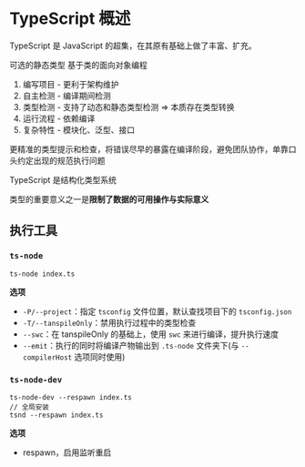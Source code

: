# TypeScript 概述

TypeScript 是 JavaScript 的超集，在其原有基础上做了丰富、扩充。

可选的静态类型
基于类的面向对象编程

1. 编写项目 - 更利于架构维护
2. 自主检测 - 编译期间检测
3. 类型检测 - 支持了动态和静态类型检测 => 本质存在类型转换
4. 运行流程 - 依赖编译
5. 复杂特性 - 模块化、泛型、接口

更精准的类型提示和检查，将错误尽早的暴露在编译阶段，避免团队协作，单靠口头约定出现的规范执行问题

TypeScript 是结构化类型系统

类型的重要意义之一是**限制了数据的可用操作与实际意义**

## 执行工具
### `ts-node`

`ts-node index.ts`

**选项**
- `-P/--project`：指定 `tsconfig` 文件位置，默认查找项目下的 `tsconfig.json`
- `-T/--tanspileOnly`：禁用执行过程中的类型检查
- `--swc`：在 tanspileOnly 的基础上，使用 `swc` 来进行编译，提升执行速度
- `--emit`：执行的同时将编译产物输出到 `.ts-node` 文件夹下(与 `--compilerHost` 选项同时使用)

### `ts-node-dev`

```
ts-node-dev --respawn index.ts
// 全局安装
tsnd --respawn index.ts
```

**选项**
- respawn，启用监听重启
